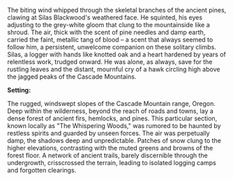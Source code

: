 The biting wind whipped through the skeletal branches of the ancient pines, clawing at Silas Blackwood's weathered face.  He squinted, his eyes adjusting to the grey-white gloom that clung to the mountainside like a shroud.  The air, thick with the scent of pine needles and damp earth, carried the faint, metallic tang of blood – a scent that always seemed to follow him, a persistent, unwelcome companion on these solitary climbs.  Silas, a logger with hands like knotted oak and a heart hardened by years of relentless work, trudged onward.  He was alone, as always, save for the rustling leaves and the distant, mournful cry of a hawk circling high above the jagged peaks of the Cascade Mountains.

**Setting:**

The rugged, windswept slopes of the Cascade Mountain range,  Oregon.  Deep within the wilderness, beyond the reach of roads and towns, lay a dense forest of ancient firs, hemlocks, and pines.  This particular section, known locally as "The Whispering Woods," was rumored to be haunted by restless spirits and guarded by unseen forces.  The air was perpetually damp, the shadows deep and unpredictable.  Patches of snow clung to the higher elevations, contrasting with the muted greens and browns of the forest floor.  A network of ancient trails, barely discernible through the undergrowth, crisscrossed the terrain, leading to isolated logging camps and forgotten clearings.
